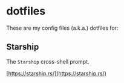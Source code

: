 # dotfiles
These are my config files (a.k.a.) dotfiles for:

## Starship
The `Starship` cross-shell prompt.

[https://starship.rs/](https://starship.rs/)

